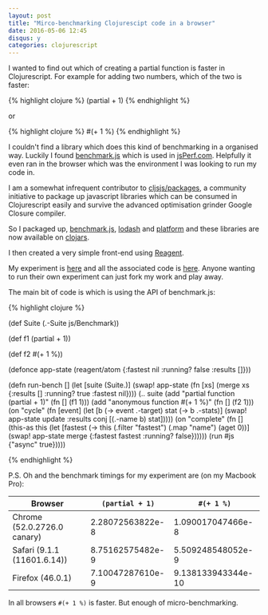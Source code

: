 ```yaml
---
layout: post
title: "Mirco-benchmarking Clojurescipt code in a browser"
date: 2016-05-06 12:45
disqus: y
categories: clojurescript
---
```

I wanted to find out which of creating a partial function is faster in Clojurescript. For example for adding two numbers, which of the two is faster:

{% highlight clojure %}
(partial + 1)
{% endhighlight %}

or

{% highlight clojure %}
#(+ 1 %)
{% endhighlight %}

I couldn't find a library which does this kind of benchmarking in a organised way. Luckily I found [benchmark.js](https://benchmarkjs.com/) which is used in [jsPerf.com](jsPerf.com). Helpfully it even ran in the browser which was the environment I was looking to run my code in.

I am a somewhat infrequent contributor to [cljsjs/packages](http://cljsjs.github.io/), a community initiative to package up javascript libraries which can be consumed in Clojurescript easily and survive the advanced optimisation grinder Google Closure compiler.

So I packaged up, [benchmark.js](https://clojars.org/cljsjs/benchmark), [lodash](https://clojars.org/cljsjs/lodash) and [platform](https://clojars.org/cljsjs/platform) and these libraries are now available on [clojars](https://clojars.org).

I then created a very simple front-end using [Reagent](http://reagent-project.github.io/).

My experiment is [here](http://blog.ducky.io/cljs-benchmark) and all the associated code is [here](https://github.com/ducky427/cljs-benchmark). Anyone wanting to run their own experiment can just fork my work and play away.

The main bit of code is which is using the API of benchmark.js:

{% highlight clojure %}

(def Suite (.-Suite js/Benchmark))

(def f1 (partial + 1))

(def f2 #(+ 1 %))

(defonce app-state (reagent/atom {:fastest nil
                                  :running? false
                                  :results []}))

(defn run-bench
  []
  (let [suite (Suite.)]
    (swap! app-state (fn [xs]
                       (merge xs {:results []
                                  :running? true
                                  :fastest nil})))
    (.. suite
        (add "partial function (partial + 1)"
             (fn []
               (f1 1)))
        (add "anonymous function #(+ 1 %)"
             (fn []
               (f2 1)))
        (on "cycle" (fn [event]
                      (let [b    (-> event .-target)
                            stat (-> b .-stats)]
                        (swap! app-state update :results  conj [(.-name b) stat]))))
        (on "complete" (fn []
                         (this-as this
                           (let [fastest  (-> this
                                              (.filter "fastest")
                                              (.map "name")
                                              (aget 0))]
                             (swap! app-state merge {:fastest fastest
                                                     :running? false})))))
        (run #js {"async" true}))))

{% endhighlight %}

P.S. Oh and the benchmark timings for my experiment are (on my Macbook Pro):

| Browser                     |`(partial + 1)`   | `#(+ 1 %)`         |
|---------------------------- | ---------------- | ------------------ |
| Chrome (52.0.2726.0 canary) | 2.28072563822e-8 | 1.090017047466e-8  |
| Safari (9.1.1 (11601.6.14)) | 8.75162575482e-9 | 5.509248548052e-9  |
| Firefox (46.0.1)            | 7.10047287610e-9 | 9.138133943344e-10  |

In all browsers `#(+ 1 %)` is faster. But enough of micro-benchmarking.